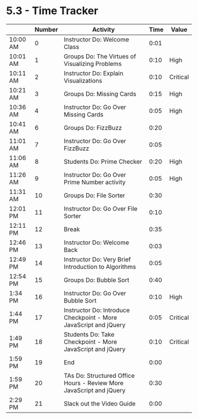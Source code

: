 # 5.3 - Time Tracker

|          | Number | Activity                                                            | Time | Value    |
| -------- | ------ | ------------------------------------------------------------------- | ---- | -------- |
| 10:00 AM | 0      | Instructor Do: Welcome Class                                        | 0:01 |          |
| 10:01 AM | 1      | Groups Do: The Virtues of Visualizing Problems                      | 0:10 | High     |
| 10:11 AM | 2      | Instructor Do: Explain Visualizations                               | 0:10 | Critical |
| 10:21 AM | 3      | Groups Do: Missing Cards                                            | 0:15 | High     |
| 10:36 AM | 4      | Instructor Do: Go Over Missing Cards                                | 0:05 | High     |
| 10:41 AM | 6      | Groups Do: FizzBuzz                                                 | 0:20 |          |
| 11:01 AM | 7      | Instructor Do: Go Over FizzBuzz                                     | 0:05 |          |
| 11:06 AM | 8      | Students Do: Prime Checker                                          | 0:20 | High     |
| 11:26 AM | 9      | Instructor Do: Go Over Prime Number activity                        | 0:05 | High     |
| 11:31 AM | 10     | Groups Do: File Sorter                                              | 0:30 |          |
| 12:01 PM | 11     | Instructor Do: Go Over File Sorter                                  | 0:10 |          |
| 12:11 PM | 12     | Break                                                               | 0:35 |          |
| 12:46 PM | 13     | Instructor Do: Welcome Back                                         | 0:03 |          |
| 12:49 PM | 14     | Instructor Do: Very Brief Introduction to Algorithms                | 0:05 |          |
| 12:54 PM | 15     | Groups Do: Bubble Sort                                              | 0:40 |          |
| 1:34 PM  | 16     | Instructor Do: Go Over Bubble Sort                                  | 0:10 | High     |
| 1:44 PM  | 17     | Instructor Do: Introduce Checkpoint - More JavaScript and jQuery    | 0:05 | Critical |
| 1:49 PM  | 18     | Students Do: Take Checkpoint - More JavaScript and jQuery           | 0:10 | Critical |
| 1:59 PM  | 19     | End                                                                 | 0:00 |          |
| 1:59 PM  | 20     | TAs Do: Structured Office Hours - Review More JavaScript and jQuery | 0:30 |          |
| 2:29 PM  | 21     | Slack out the Video Guide                                           | 0:00 |          |
